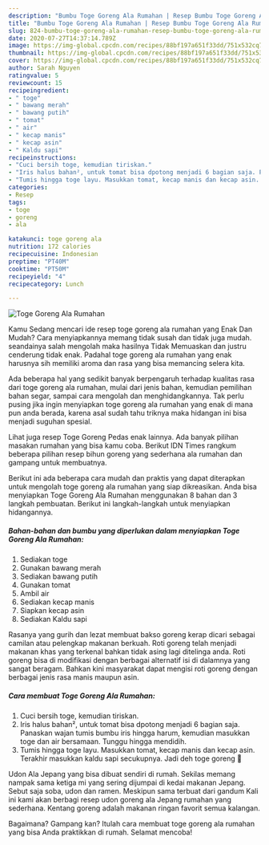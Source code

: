 ```yaml
---
description: "Bumbu Toge Goreng Ala Rumahan | Resep Bumbu Toge Goreng Ala Rumahan Yang Enak dan Simpel"
title: "Bumbu Toge Goreng Ala Rumahan | Resep Bumbu Toge Goreng Ala Rumahan Yang Enak dan Simpel"
slug: 824-bumbu-toge-goreng-ala-rumahan-resep-bumbu-toge-goreng-ala-rumahan-yang-enak-dan-simpel
date: 2020-07-27T14:37:14.789Z
image: https://img-global.cpcdn.com/recipes/88bf197a651f33dd/751x532cq70/toge-goreng-ala-rumahan-foto-resep-utama.jpg
thumbnail: https://img-global.cpcdn.com/recipes/88bf197a651f33dd/751x532cq70/toge-goreng-ala-rumahan-foto-resep-utama.jpg
cover: https://img-global.cpcdn.com/recipes/88bf197a651f33dd/751x532cq70/toge-goreng-ala-rumahan-foto-resep-utama.jpg
author: Sarah Nguyen
ratingvalue: 5
reviewcount: 15
recipeingredient:
- " toge"
- " bawang merah"
- " bawang putih"
- " tomat"
- " air"
- " kecap manis"
- " kecap asin"
- " Kaldu sapi"
recipeinstructions:
- "Cuci bersih toge, kemudian tiriskan."
- "Iris halus bahan², untuk tomat bisa dpotong menjadi 6 bagian saja. Panaskan wajan tumis bumbu iris hingga harum, kemudian masukkan toge dan air bersamaan. Tunggu hingga mendidih."
- "Tumis hingga toge layu. Masukkan tomat, kecap manis dan kecap asin. Terakhir masukkan kaldu sapi secukupnya. Jadi deh toge goreng 🤭"
categories:
- Resep
tags:
- toge
- goreng
- ala

katakunci: toge goreng ala 
nutrition: 172 calories
recipecuisine: Indonesian
preptime: "PT40M"
cooktime: "PT50M"
recipeyield: "4"
recipecategory: Lunch

---
```



![Toge Goreng Ala Rumahan](https://img-global.cpcdn.com/recipes/88bf197a651f33dd/751x532cq70/toge-goreng-ala-rumahan-foto-resep-utama.jpg)

Kamu Sedang mencari ide resep toge goreng ala rumahan yang Enak Dan Mudah? Cara menyiapkannya memang tidak susah dan tidak juga mudah. seandainya salah mengolah maka hasilnya Tidak Memuaskan dan justru cenderung tidak enak. Padahal toge goreng ala rumahan yang enak harusnya sih memiliki aroma dan rasa yang bisa memancing selera kita.

Ada beberapa hal yang sedikit banyak berpengaruh terhadap kualitas rasa dari toge goreng ala rumahan, mulai dari jenis bahan, kemudian pemilihan bahan segar, sampai cara mengolah dan menghidangkannya. Tak perlu pusing jika ingin menyiapkan toge goreng ala rumahan yang enak di mana pun anda berada, karena asal sudah tahu triknya maka hidangan ini bisa menjadi suguhan spesial.

Lihat juga resep Toge Goreng Pedas enak lainnya. Ada banyak pilihan masakan rumahan yang bisa kamu coba. Berikut IDN Times rangkum beberapa pilihan resep bihun goreng yang sederhana ala rumahan dan gampang untuk membuatnya.


Berikut ini ada beberapa cara mudah dan praktis yang dapat diterapkan untuk mengolah toge goreng ala rumahan yang siap dikreasikan. Anda bisa menyiapkan Toge Goreng Ala Rumahan menggunakan 8 bahan dan 3 langkah pembuatan. Berikut ini langkah-langkah untuk menyiapkan hidangannya.

<!--inarticleads1-->

##### Bahan-bahan dan bumbu yang diperlukan dalam menyiapkan Toge Goreng Ala Rumahan:

1. Sediakan  toge
1. Gunakan  bawang merah
1. Sediakan  bawang putih
1. Gunakan  tomat
1. Ambil  air
1. Sediakan  kecap manis
1. Siapkan  kecap asin
1. Sediakan  Kaldu sapi


Rasanya yang gurih dan lezat membuat bakso goreng kerap dicari sebagai camilan atau pelengkap makanan berkuah. Roti goreng telah menjadi makanan khas yang terkenal bahkan tidak asing lagi ditelinga anda. Roti goreng bisa di modifikasi dengan berbagai alternatif isi di dalamnya yang sangat beragam. Bahkan kini masyarakat dapat mengisi roti goreng dengan berbagai jenis rasa manis maupun asin. 

<!--inarticleads2-->

##### Cara membuat Toge Goreng Ala Rumahan:

1. Cuci bersih toge, kemudian tiriskan.
1. Iris halus bahan², untuk tomat bisa dpotong menjadi 6 bagian saja. Panaskan wajan tumis bumbu iris hingga harum, kemudian masukkan toge dan air bersamaan. Tunggu hingga mendidih.
1. Tumis hingga toge layu. Masukkan tomat, kecap manis dan kecap asin. Terakhir masukkan kaldu sapi secukupnya. Jadi deh toge goreng 🤭


Udon Ala Jepang yang bisa dibuat sendiri di rumah. Sekilas memang nampak sama ketiga mi yang sering dijumpai di kedai makanan Jepang. Sebut saja soba, udon dan ramen. Meskipun sama terbuat dari gandum Kali ini kami akan berbagi resep udon goreng ala Jepang rumahan yang sederhana. Kentang goreng adalah makanan ringan favorit semua kalangan. 

Bagaimana? Gampang kan? Itulah cara membuat toge goreng ala rumahan yang bisa Anda praktikkan di rumah. Selamat mencoba!
